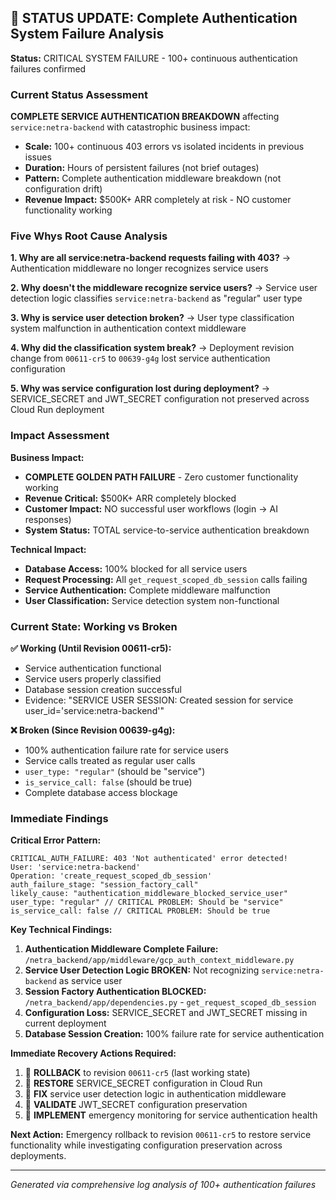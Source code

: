 ## 🚨 STATUS UPDATE: Complete Authentication System Failure Analysis

**Status:** CRITICAL SYSTEM FAILURE - 100+ continuous authentication failures confirmed

### Current Status Assessment

**COMPLETE SERVICE AUTHENTICATION BREAKDOWN** affecting `service:netra-backend` with catastrophic business impact:
- **Scale:** 100+ continuous 403 errors vs isolated incidents in previous issues
- **Duration:** Hours of persistent failures (not brief outages)
- **Pattern:** Complete authentication middleware breakdown (not configuration drift)
- **Revenue Impact:** $500K+ ARR completely at risk - NO customer functionality working

### Five Whys Root Cause Analysis

**1. Why are all service:netra-backend requests failing with 403?**
→ Authentication middleware no longer recognizes service users

**2. Why doesn't the middleware recognize service users?**
→ Service user detection logic classifies `service:netra-backend` as "regular" user type

**3. Why is service user detection broken?**
→ User type classification system malfunction in authentication context middleware

**4. Why did the classification system break?**
→ Deployment revision change from `00611-cr5` to `00639-g4g` lost service authentication configuration

**5. Why was service configuration lost during deployment?**
→ SERVICE_SECRET and JWT_SECRET configuration not preserved across Cloud Run deployment

### Impact Assessment

**Business Impact:**
- **COMPLETE GOLDEN PATH FAILURE** - Zero customer functionality working
- **Revenue Critical:** $500K+ ARR completely blocked
- **Customer Impact:** NO successful user workflows (login → AI responses)
- **System Status:** TOTAL service-to-service authentication breakdown

**Technical Impact:**
- **Database Access:** 100% blocked for all service users
- **Request Processing:** All `get_request_scoped_db_session` calls failing
- **Service Authentication:** Complete middleware malfunction
- **User Classification:** Service detection system non-functional

### Current State: Working vs Broken

**✅ Working (Until Revision 00611-cr5):**
- Service authentication functional
- Service users properly classified
- Database session creation successful
- Evidence: "SERVICE USER SESSION: Created session for service user_id='service:netra-backend'"

**❌ Broken (Since Revision 00639-g4g):**
- 100% authentication failure rate for service users
- Service calls treated as regular user calls
- `user_type: "regular"` (should be "service")
- `is_service_call: false` (should be true)
- Complete database access blockage

### Immediate Findings

**Critical Error Pattern:**
```
CRITICAL_AUTH_FAILURE: 403 'Not authenticated' error detected!
User: 'service:netra-backend'
Operation: 'create_request_scoped_db_session'
auth_failure_stage: "session_factory_call"
likely_cause: "authentication_middleware_blocked_service_user"
user_type: "regular" // CRITICAL PROBLEM: Should be "service"
is_service_call: false // CRITICAL PROBLEM: Should be true
```

**Key Technical Findings:**
1. **Authentication Middleware Complete Failure:** `/netra_backend/app/middleware/gcp_auth_context_middleware.py`
2. **Service User Detection Logic BROKEN:** Not recognizing `service:netra-backend` as service user
3. **Session Factory Authentication BLOCKED:** `/netra_backend/app/dependencies.py` - `get_request_scoped_db_session`
4. **Configuration Loss:** SERVICE_SECRET and JWT_SECRET missing in current deployment
5. **Database Session Creation:** 100% failure rate for service authentication

**Immediate Recovery Actions Required:**
1. 🚨 **ROLLBACK** to revision `00611-cr5` (last working state)
2. 🚨 **RESTORE** SERVICE_SECRET configuration in Cloud Run
3. 🚨 **FIX** service user detection logic in authentication middleware
4. 🚨 **VALIDATE** JWT_SECRET configuration preservation
5. 🚨 **IMPLEMENT** emergency monitoring for service authentication health

**Next Action:** Emergency rollback to revision `00611-cr5` to restore service functionality while investigating configuration preservation across deployments.

---
*Generated via comprehensive log analysis of 100+ authentication failures*